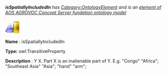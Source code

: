 ___isSpatiallyIncludedIn__ 
 has
 [Category:OntologyElement](../../Category/OntologyElement "Category:OntologyElement") 
 and is an
 [element of](../../Property/ElementOf "Property:ElementOf") 
[AOS AGROVOC Concept Server fundation ontology model](../../Submissions/AOS_AGROVOC_Concept_Server_fundation_ontology_model "Submissions:AOS AGROVOC Concept Server fundation ontology model")_




  





[![ObjectProperty](../images/thumb/c/c3/ObjectProperty.gif/45px-ObjectProperty.gif)](../../Image/ObjectProperty.gif "ObjectProperty")


__Name__ 
 : isSpatiallyIncludedIn
 



__Type:__ 
 owl:TransitiveProperty
 



__Description__ 
 : Y <is spatially included in> X. Part X is an inalienable part of Y. E.g. "Congo" <is spatially included in> "Africa"; "Southeast Asia" <is spatially included in> "Asia"; "hand" <is spatially included in> "arm";